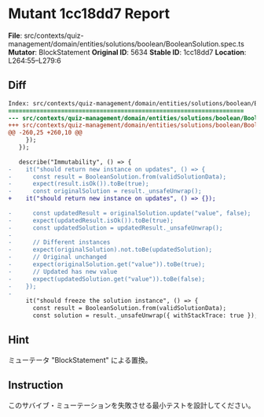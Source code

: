 # Mutant 1cc18dd7 Report

**File**: src/contexts/quiz-management/domain/entities/solutions/boolean/BooleanSolution.spec.ts
**Mutator**: BlockStatement
**Original ID**: 5634
**Stable ID**: 1cc18dd7
**Location**: L264:55–L279:6

## Diff

```diff
Index: src/contexts/quiz-management/domain/entities/solutions/boolean/BooleanSolution.spec.ts
===================================================================
--- src/contexts/quiz-management/domain/entities/solutions/boolean/BooleanSolution.spec.ts	original
+++ src/contexts/quiz-management/domain/entities/solutions/boolean/BooleanSolution.spec.ts	mutated #5634
@@ -260,25 +260,10 @@
     });
   });
 
   describe("Immutability", () => {
-    it("should return new instance on updates", () => {
-      const result = BooleanSolution.from(validSolutionData);
-      expect(result.isOk()).toBe(true);
-      const originalSolution = result._unsafeUnwrap();
+    it("should return new instance on updates", () => {});
 
-      const updatedResult = originalSolution.update("value", false);
-      expect(updatedResult.isOk()).toBe(true);
-      const updatedSolution = updatedResult._unsafeUnwrap();
-
-      // Different instances
-      expect(originalSolution).not.toBe(updatedSolution);
-      // Original unchanged
-      expect(originalSolution.get("value")).toBe(true);
-      // Updated has new value
-      expect(updatedSolution.get("value")).toBe(false);
-    });
-
     it("should freeze the solution instance", () => {
       const result = BooleanSolution.from(validSolutionData);
       const solution = result._unsafeUnwrap({ withStackTrace: true });
```

## Hint

ミューテータ "BlockStatement" による置換。

## Instruction

このサバイブ・ミューテーションを失敗させる最小テストを設計してください。
